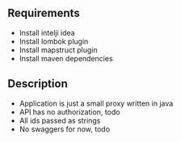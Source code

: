 ## Requirements
* Install intelji idea
* Install lombok plugin
* Install mapstruct plugin
* Install maven dependencies

## Description

* Application is just a small proxy written in java
* API has no authorization, todo
* All ids passed as strings
* No swaggers for now, todo